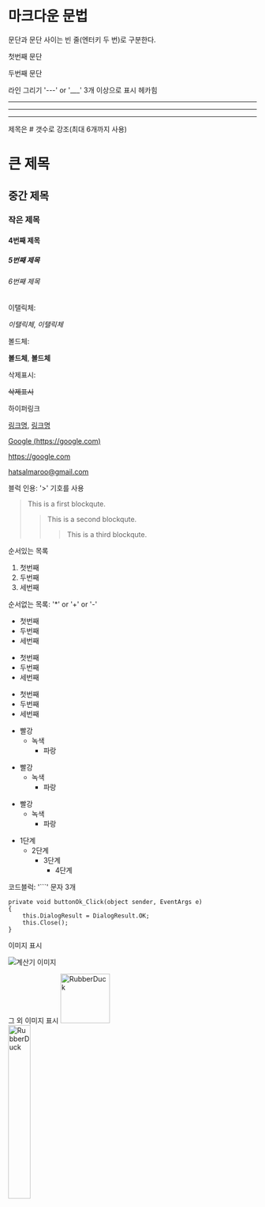 ﻿# 마크다운 문법

문단과 문단 사이는 빈 줄(엔터키 두 번)로 구분한다.

첫번째 문단

두번째 문단

라인 그리기 '---' or '___' 3개 이상으로 표시
헤카힘
___
---
___

제목은 # 갯수로 강조(최대 6개까지 사용)

# 큰 제목
## 중간 제목
### 작은 제목
#### 4번째 제목
##### 5번째 제목
###### 6번째 제목


이탤릭체:

*이탤릭체*, _이탤릭체_

볼드체:

**볼드체**, __볼드체__

삭제표시:

~~삭제표시~~

하이퍼링크

[링크명](http://www.example.com), [링크명](http://www.example.com "사이트 제목")

[Google (https://google.com)](https://google.com, "google link")

https://google.com

<hatsalmaroo@gmail.com>

블럭 인용: '>' 기호를 사용

> This is a first blockqute.
>> This is a second blockqute.
>>> This is a third blockqute.

순서있는 목록

1. 첫번째
2. 두번째
3. 세번째

순서없는 목록: '*' or '+' or '-'

* 첫번째
* 두번째
* 세번째

+ 첫번째
+ 두번째
+ 세번째

- 첫번째
- 두번째
- 세번째

* 빨강
  * 녹색
    * 파랑

+ 빨강
  + 녹색
    + 파랑

- 빨강
  - 녹색
    - 파랑

* 1단계
  - 2단계
    + 3단계
      + 4단계

코드블럭: '```' 문자 3개

```
private void buttonOk_Click(object sender, EventArgs e)
{
    this.DialogResult = DialogResult.OK;
    this.Close();
}
```

이미지 표시

![계산기 이미지](./Imiges/icons8_subtract_48px.png "툴팁: 계산기 아이콘")

그 외 이미지 표시
<img src="./Images/icons8_calculator.ico" width="100px" height="100px" title="px(픽셀) 크기 설정" alt="RubberDuck"></img><br/>
<img src="./Images/icons8_calculator.ico" width="30%" height="30%" title="px(픽셀) 크기 설정" alt="RubberDuck"></img>

